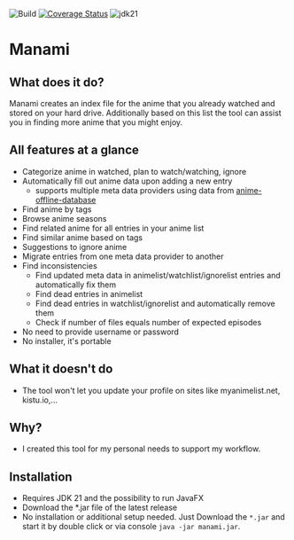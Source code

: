 ![Build](https://github.com/manami-project/manami/workflows/Build/badge.svg) [![Coverage Status](https://coveralls.io/repos/github/manami-project/manami/badge.svg)](https://coveralls.io/github/manami-project/manami) ![jdk21](https://img.shields.io/badge/jdk-21-informational)
# Manami

## What does it do?
Manami creates an index file for the anime that you already watched and stored on your hard drive. Additionally based on this list the tool can assist you in finding more anime that you might enjoy.

## All features at a glance
* Categorize anime in watched, plan to watch/watching, ignore
* Automatically fill out anime data upon adding a new entry
  * supports multiple meta data providers using data from [anime-offline-database](https://github.com/manami-project/anime-offline-database)
* Find anime by tags
* Browse anime seasons
* Find related anime for all entries in your anime list
* Find similar anime based on tags
* Suggestions to ignore anime
* Migrate entries from one meta data provider to another
* Find inconsistencies
  * Find updated meta data in animelist/watchlist/ignorelist entries and automatically fix them
  * Find dead entries in animelist
  * Find dead entries in watchlist/ignorelist and automatically remove them
  * Check if number of files equals number of expected episodes
* No need to provide username or password
* No installer, it's portable

## What it doesn't do
* The tool won't let you update your profile on sites like myanimelist.net, kistu.io,...

## Why?
* I created this tool for my personal needs to support my workflow.

## Installation
* Requires JDK 21 and the possibility to run JavaFX
* Download the *.jar file of the latest release
* No installation or additional setup needed. Just Download the `*.jar` and start it by double click or via console `java -jar manami.jar`.
